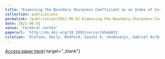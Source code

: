 ```yaml
---
title: "Examining the Boundary Sharpness Coefficient as an Index of Cortical Microstructure in Autism Spectrum Disorder"
collection: publications
permalink: /publication/2021-06-01-Examining-the-Boundary-Sharpness-Coefficient-as-an-Index-of-Cortical-Microstructure-in-Autism-Spectrum-Disorder
date: 2021-06-01
venue: 'Cerebral cortex'
paperurl: 'http://dx.doi.org/10.1093/cercor/bhab015'
citation: 'Olafson, Emily, Bedford, Saashi A, <b>Devenyi, Gabriel A</b>, Patel, Raihaan, Tullo, Stephanie, Park, Min Tae M, Parent, Olivier, Anagnostou, Evdokia, Baron-Cohen, Simon, Bullmore, Edward T, Chura, Lindsay R, Craig, Michael C, Ecker, Christine, Floris, Dorothea L, Holt, Rosemary J, Lenroot, Rhoshel, Lerch, Jason P, Lombardo, Michael V, Murphy, Declan G M, Raznahan, Armin, Ruigrok, Amber N V, Spencer, Michael D, Suckling, John, Taylor, Margot J, {MRC AIMS Consortium}, Lai, Meng-Chuan, Chakravarty, M Mallar, &quot;Examining the Boundary Sharpness Coefficient as an Index of Cortical Microstructure in Autism Spectrum Disorder.&quot; Cerebral cortex, 2021.'
---
```

[Access paper here](http://dx.doi.org/10.1093/cercor/bhab015){:target="_blank"}
